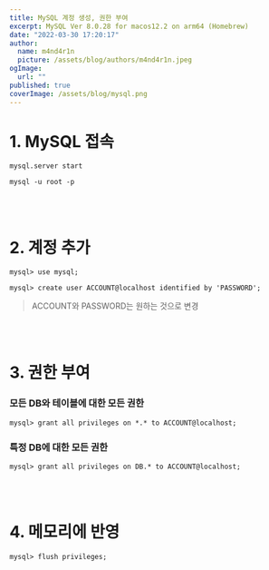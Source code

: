 ```yaml
---
title: MySQL 계정 생성, 권한 부여
excerpt: MySQL Ver 8.0.28 for macos12.2 on arm64 (Homebrew)
date: "2022-03-30 17:20:17"
author:
  name: m4nd4r1n
  picture: /assets/blog/authors/m4nd4r1n.jpeg
ogImage:
  url: ""
published: true
coverImage: /assets/blog/mysql.png
---
```


# 1. MySQL 접속

```
mysql.server start
```

```
mysql -u root -p
```

### ㅤ

# 2. 계정 추가

```
mysql> use mysql;
```

```
mysql> create user ACCOUNT@localhost identified by 'PASSWORD';
```

> ACCOUNT와 PASSWORD는 원하는 것으로 변경

### ㅤ

# 3. 권한 부여

### 모든 DB와 테이블에 대한 모든 권한

```
mysql> grant all privileges on *.* to ACCOUNT@localhost;
```

### 특정 DB에 대한 모든 권한

```
mysql> grant all privileges on DB.* to ACCOUNT@localhost;
```

### ㅤ

# 4. 메모리에 반영

```
mysql> flush privileges;
```
